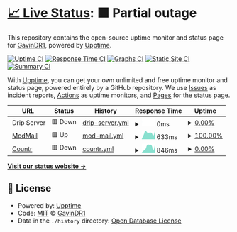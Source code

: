 # [📈 Live Status](https://GavinDR1.github.io/Monitor): <!--live status--> **🟧 Partial outage**

This repository contains the open-source uptime monitor and status page for [GavinDR1](https://GavinDR1.github.io/Monitor), powered by [Upptime](https://github.com/upptime/upptime).

[![Uptime CI](https://github.com/GavinDR1/Monitor/workflows/Uptime%20CI/badge.svg)](https://github.com/GavinDR1/Monitor/actions?query=workflow%3A%22Uptime+CI%22)
[![Response Time CI](https://github.com/GavinDR1/Monitor/workflows/Response%20Time%20CI/badge.svg)](https://github.com/GavinDR1/Monitor/actions?query=workflow%3A%22Response+Time+CI%22)
[![Graphs CI](https://github.com/GavinDR1/Monitor/workflows/Graphs%20CI/badge.svg)](https://github.com/GavinDR1/Monitor/actions?query=workflow%3A%22Graphs+CI%22)
[![Static Site CI](https://github.com/GavinDR1/Monitor/workflows/Static%20Site%20CI/badge.svg)](https://github.com/GavinDR1/Monitor/actions?query=workflow%3A%22Static+Site+CI%22)
[![Summary CI](https://github.com/GavinDR1/Monitor/workflows/Summary%20CI/badge.svg)](https://github.com/GavinDR1/Monitor/actions?query=workflow%3A%22Summary+CI%22)

With [Upptime](https://upptime.js.org), you can get your own unlimited and free uptime monitor and status page, powered entirely by a GitHub repository. We use [Issues](https://github.com/GavinDR1/Monitor/issues) as incident reports, [Actions](https://github.com/GavinDR1/Monitor/actions) as uptime monitors, and [Pages](https://GavinDR1.github.io/Monitor) for the status page.

<!--start: status pages-->
<!-- This summary is generated by Upptime (https://github.com/upptime/upptime) -->
<!-- Do not edit this manually, your changes will be overwritten -->
<!-- prettier-ignore -->
| URL | Status | History | Response Time | Uptime |
| --- | ------ | ------- | ------------- | ------ |
| <img alt="" src="https://icons.duckduckgo.com/ip3/null.ico" height="13"> Drip Server | 🟥 Down | [drip-server.yml](https://github.com/GavinDR1/Monitor/commits/HEAD/history/drip-server.yml) | <details><summary><img alt="Response time graph" src="./graphs/drip-server/response-time-week.png" height="20"> 0ms</summary><br><a href="https://GavinDR1.github.io/Monitor/history/drip-server"><img alt="Response time 917" src="https://img.shields.io/endpoint?url=https%3A%2F%2Fraw.githubusercontent.com%2FGavinDR1%2FMonitor%2FHEAD%2Fapi%2Fdrip-server%2Fresponse-time.json"></a><br><a href="https://GavinDR1.github.io/Monitor/history/drip-server"><img alt="24-hour response time 0" src="https://img.shields.io/endpoint?url=https%3A%2F%2Fraw.githubusercontent.com%2FGavinDR1%2FMonitor%2FHEAD%2Fapi%2Fdrip-server%2Fresponse-time-day.json"></a><br><a href="https://GavinDR1.github.io/Monitor/history/drip-server"><img alt="7-day response time 0" src="https://img.shields.io/endpoint?url=https%3A%2F%2Fraw.githubusercontent.com%2FGavinDR1%2FMonitor%2FHEAD%2Fapi%2Fdrip-server%2Fresponse-time-week.json"></a><br><a href="https://GavinDR1.github.io/Monitor/history/drip-server"><img alt="30-day response time 0" src="https://img.shields.io/endpoint?url=https%3A%2F%2Fraw.githubusercontent.com%2FGavinDR1%2FMonitor%2FHEAD%2Fapi%2Fdrip-server%2Fresponse-time-month.json"></a><br><a href="https://GavinDR1.github.io/Monitor/history/drip-server"><img alt="1-year response time 0" src="https://img.shields.io/endpoint?url=https%3A%2F%2Fraw.githubusercontent.com%2FGavinDR1%2FMonitor%2FHEAD%2Fapi%2Fdrip-server%2Fresponse-time-year.json"></a></details> | <details><summary><a href="https://GavinDR1.github.io/Monitor/history/drip-server">0.00%</a></summary><a href="https://GavinDR1.github.io/Monitor/history/drip-server"><img alt="All-time uptime 7.43%" src="https://img.shields.io/endpoint?url=https%3A%2F%2Fraw.githubusercontent.com%2FGavinDR1%2FMonitor%2FHEAD%2Fapi%2Fdrip-server%2Fuptime.json"></a><br><a href="https://GavinDR1.github.io/Monitor/history/drip-server"><img alt="24-hour uptime 0.00%" src="https://img.shields.io/endpoint?url=https%3A%2F%2Fraw.githubusercontent.com%2FGavinDR1%2FMonitor%2FHEAD%2Fapi%2Fdrip-server%2Fuptime-day.json"></a><br><a href="https://GavinDR1.github.io/Monitor/history/drip-server"><img alt="7-day uptime 0.00%" src="https://img.shields.io/endpoint?url=https%3A%2F%2Fraw.githubusercontent.com%2FGavinDR1%2FMonitor%2FHEAD%2Fapi%2Fdrip-server%2Fuptime-week.json"></a><br><a href="https://GavinDR1.github.io/Monitor/history/drip-server"><img alt="30-day uptime 0.00%" src="https://img.shields.io/endpoint?url=https%3A%2F%2Fraw.githubusercontent.com%2FGavinDR1%2FMonitor%2FHEAD%2Fapi%2Fdrip-server%2Fuptime-month.json"></a><br><a href="https://GavinDR1.github.io/Monitor/history/drip-server"><img alt="1-year uptime 0.00%" src="https://img.shields.io/endpoint?url=https%3A%2F%2Fraw.githubusercontent.com%2FGavinDR1%2FMonitor%2FHEAD%2Fapi%2Fdrip-server%2Fuptime-year.json"></a></details>
| <img alt="" src="https://icons.duckduckgo.com/ip3/modmailbot.gavindr1.repl.co.ico" height="13"> [ModMail](https://modmailbot.gavindr1.repl.co) | 🟩 Up | [mod-mail.yml](https://github.com/GavinDR1/Monitor/commits/HEAD/history/mod-mail.yml) | <details><summary><img alt="Response time graph" src="./graphs/mod-mail/response-time-week.png" height="20"> 633ms</summary><br><a href="https://GavinDR1.github.io/Monitor/history/mod-mail"><img alt="Response time 1742" src="https://img.shields.io/endpoint?url=https%3A%2F%2Fraw.githubusercontent.com%2FGavinDR1%2FMonitor%2FHEAD%2Fapi%2Fmod-mail%2Fresponse-time.json"></a><br><a href="https://GavinDR1.github.io/Monitor/history/mod-mail"><img alt="24-hour response time 827" src="https://img.shields.io/endpoint?url=https%3A%2F%2Fraw.githubusercontent.com%2FGavinDR1%2FMonitor%2FHEAD%2Fapi%2Fmod-mail%2Fresponse-time-day.json"></a><br><a href="https://GavinDR1.github.io/Monitor/history/mod-mail"><img alt="7-day response time 633" src="https://img.shields.io/endpoint?url=https%3A%2F%2Fraw.githubusercontent.com%2FGavinDR1%2FMonitor%2FHEAD%2Fapi%2Fmod-mail%2Fresponse-time-week.json"></a><br><a href="https://GavinDR1.github.io/Monitor/history/mod-mail"><img alt="30-day response time 696" src="https://img.shields.io/endpoint?url=https%3A%2F%2Fraw.githubusercontent.com%2FGavinDR1%2FMonitor%2FHEAD%2Fapi%2Fmod-mail%2Fresponse-time-month.json"></a><br><a href="https://GavinDR1.github.io/Monitor/history/mod-mail"><img alt="1-year response time 1813" src="https://img.shields.io/endpoint?url=https%3A%2F%2Fraw.githubusercontent.com%2FGavinDR1%2FMonitor%2FHEAD%2Fapi%2Fmod-mail%2Fresponse-time-year.json"></a></details> | <details><summary><a href="https://GavinDR1.github.io/Monitor/history/mod-mail">100.00%</a></summary><a href="https://GavinDR1.github.io/Monitor/history/mod-mail"><img alt="All-time uptime 93.73%" src="https://img.shields.io/endpoint?url=https%3A%2F%2Fraw.githubusercontent.com%2FGavinDR1%2FMonitor%2FHEAD%2Fapi%2Fmod-mail%2Fuptime.json"></a><br><a href="https://GavinDR1.github.io/Monitor/history/mod-mail"><img alt="24-hour uptime 100.00%" src="https://img.shields.io/endpoint?url=https%3A%2F%2Fraw.githubusercontent.com%2FGavinDR1%2FMonitor%2FHEAD%2Fapi%2Fmod-mail%2Fuptime-day.json"></a><br><a href="https://GavinDR1.github.io/Monitor/history/mod-mail"><img alt="7-day uptime 100.00%" src="https://img.shields.io/endpoint?url=https%3A%2F%2Fraw.githubusercontent.com%2FGavinDR1%2FMonitor%2FHEAD%2Fapi%2Fmod-mail%2Fuptime-week.json"></a><br><a href="https://GavinDR1.github.io/Monitor/history/mod-mail"><img alt="30-day uptime 100.00%" src="https://img.shields.io/endpoint?url=https%3A%2F%2Fraw.githubusercontent.com%2FGavinDR1%2FMonitor%2FHEAD%2Fapi%2Fmod-mail%2Fuptime-month.json"></a><br><a href="https://GavinDR1.github.io/Monitor/history/mod-mail"><img alt="1-year uptime 92.45%" src="https://img.shields.io/endpoint?url=https%3A%2F%2Fraw.githubusercontent.com%2FGavinDR1%2FMonitor%2FHEAD%2Fapi%2Fmod-mail%2Fuptime-year.json"></a></details>
| <img alt="" src="https://icons.duckduckgo.com/ip3/darkamusingcomputeranimation.gavindr1.repl.co.ico" height="13"> [Countr](https://darkamusingcomputeranimation.gavindr1.repl.co) | 🟥 Down | [countr.yml](https://github.com/GavinDR1/Monitor/commits/HEAD/history/countr.yml) | <details><summary><img alt="Response time graph" src="./graphs/countr/response-time-week.png" height="20"> 846ms</summary><br><a href="https://GavinDR1.github.io/Monitor/history/countr"><img alt="Response time 1876" src="https://img.shields.io/endpoint?url=https%3A%2F%2Fraw.githubusercontent.com%2FGavinDR1%2FMonitor%2FHEAD%2Fapi%2Fcountr%2Fresponse-time.json"></a><br><a href="https://GavinDR1.github.io/Monitor/history/countr"><img alt="24-hour response time 1135" src="https://img.shields.io/endpoint?url=https%3A%2F%2Fraw.githubusercontent.com%2FGavinDR1%2FMonitor%2FHEAD%2Fapi%2Fcountr%2Fresponse-time-day.json"></a><br><a href="https://GavinDR1.github.io/Monitor/history/countr"><img alt="7-day response time 846" src="https://img.shields.io/endpoint?url=https%3A%2F%2Fraw.githubusercontent.com%2FGavinDR1%2FMonitor%2FHEAD%2Fapi%2Fcountr%2Fresponse-time-week.json"></a><br><a href="https://GavinDR1.github.io/Monitor/history/countr"><img alt="30-day response time 568" src="https://img.shields.io/endpoint?url=https%3A%2F%2Fraw.githubusercontent.com%2FGavinDR1%2FMonitor%2FHEAD%2Fapi%2Fcountr%2Fresponse-time-month.json"></a><br><a href="https://GavinDR1.github.io/Monitor/history/countr"><img alt="1-year response time 1876" src="https://img.shields.io/endpoint?url=https%3A%2F%2Fraw.githubusercontent.com%2FGavinDR1%2FMonitor%2FHEAD%2Fapi%2Fcountr%2Fresponse-time-year.json"></a></details> | <details><summary><a href="https://GavinDR1.github.io/Monitor/history/countr">0.00%</a></summary><a href="https://GavinDR1.github.io/Monitor/history/countr"><img alt="All-time uptime 65.39%" src="https://img.shields.io/endpoint?url=https%3A%2F%2Fraw.githubusercontent.com%2FGavinDR1%2FMonitor%2FHEAD%2Fapi%2Fcountr%2Fuptime.json"></a><br><a href="https://GavinDR1.github.io/Monitor/history/countr"><img alt="24-hour uptime 0.00%" src="https://img.shields.io/endpoint?url=https%3A%2F%2Fraw.githubusercontent.com%2FGavinDR1%2FMonitor%2FHEAD%2Fapi%2Fcountr%2Fuptime-day.json"></a><br><a href="https://GavinDR1.github.io/Monitor/history/countr"><img alt="7-day uptime 0.00%" src="https://img.shields.io/endpoint?url=https%3A%2F%2Fraw.githubusercontent.com%2FGavinDR1%2FMonitor%2FHEAD%2Fapi%2Fcountr%2Fuptime-week.json"></a><br><a href="https://GavinDR1.github.io/Monitor/history/countr"><img alt="30-day uptime 0.00%" src="https://img.shields.io/endpoint?url=https%3A%2F%2Fraw.githubusercontent.com%2FGavinDR1%2FMonitor%2FHEAD%2Fapi%2Fcountr%2Fuptime-month.json"></a><br><a href="https://GavinDR1.github.io/Monitor/history/countr"><img alt="1-year uptime 65.39%" src="https://img.shields.io/endpoint?url=https%3A%2F%2Fraw.githubusercontent.com%2FGavinDR1%2FMonitor%2FHEAD%2Fapi%2Fcountr%2Fuptime-year.json"></a></details>

<!--end: status pages-->

[**Visit our status website →**](https://GavinDR1.github.io/Monitor)

## 📄 License

- Powered by: [Upptime](https://github.com/upptime/upptime)
- Code: [MIT](./LICENSE) © [GavinDR1](https://GavinDR1.github.io/Monitor)
- Data in the `./history` directory: [Open Database License](https://opendatacommons.org/licenses/odbl/1-0/)
